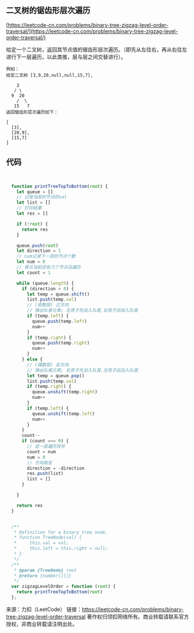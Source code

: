 ## 二叉树的锯齿形层次遍历

[https://leetcode-cn.com/problems/binary-tree-zigzag-level-order-traversal/](https://leetcode-cn.com/problems/binary-tree-zigzag-level-order-traversal/)



给定一个二叉树，返回其节点值的锯齿形层次遍历。（即先从左往右，再从右往左进行下一层遍历，以此类推，层与层之间交替进行）。

```
例如：
给定二叉树 [3,9,20,null,null,15,7],

    3
   / \
  9  20
    /  \
   15   7
返回锯齿形层次遍历如下：

[
  [3],
  [20,9],
  [15,7]
]

```

## 代码


```javascript


  function printTreeTopToBottom(root) {
    let queue = []
    // 记录当层的节点的val
    let list = []
    // 打印结果
    let res = []

    if (!root) {
      return res
    }

    queue.push(root)
    let direction = 1
    // num记录下一层的节点个数
    let num = 0
    // 表示当前还有几个节点没遍历
    let count = 1

    while (queue.length) {
      if (direction > 0) {
        let temp = queue.shift()
        list.push(temp.val)
        // (奇数层) 正方向
        // 弹出队首元素; 左孩子先加入队尾,右孩子后加入队尾
        if (temp.left) {
          queue.push(temp.left)
          num++
        }
        if (temp.right) {
          queue.push(temp.right)
          num++
        }
      } else {
        // (偶数层) 反方向
        // 弹出队尾元素; 右孩子先加入队首,左孩子后加入队首
        let temp = queue.pop()
        list.push(temp.val)
        if (temp.right) {
          queue.unshift(temp.right)
          num++
        }
        if (temp.left) {
          queue.unshift(temp.left)
          num++
        }
      }
      count--
      if (count === 0) {
        // 这一层遍历完毕
        count = num
        num = 0
        // 方向取反
        direction = -direction
        res.push(list)
        list = []
      }

    }

    return res
  }


  /**
   * Definition for a binary tree node.
   * function TreeNode(val) {
   *     this.val = val;
   *     this.left = this.right = null;
   * }
   */
  /**
   * @param {TreeNode} root
   * @return {number[][]}
   */
  var zigzagLevelOrder = function (root) {
    return printTreeTopToBottom(root)
  };

```


来源：力扣（LeetCode）
链接：https://leetcode-cn.com/problems/binary-tree-zigzag-level-order-traversal
著作权归领扣网络所有。商业转载请联系官方授权，非商业转载请注明出处。

